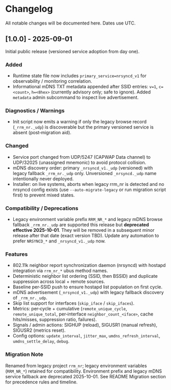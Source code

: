 # Changelog

All notable changes will be documented here. Dates use UTC.

## [1.0.0] - 2025-09-01

Initial public release (versioned service adoption from day one).

### Added

- Runtime state file now includes `primary_service=nrsyncd_v1` for observability / monitoring correlation.
- Informational mDNS TXT metadata appended after SSID entries: `v=1`, `c=<count>`, `h=<8hex>` (currently advisory only; safe to ignore). Added `metadata` admin subcommand to inspect live advertisement.

### Diagnostics / Warnings

- Init script now emits a warning if only the legacy browse record (`_rrm_nr._udp`) is discoverable but the primary versioned service is absent (post‑migration aid).

### Changed

- Service port changed from UDP/5247 (CAPWAP Data channel) to UDP/32025 (unassigned mnemonic) to avoid protocol collision.
- mDNS discovery order: primary `_nrsyncd_v1._udp` (versioned) with legacy fallback `_rrm_nr._udp` only. Unversioned `_nrsyncd._udp` name intentionally never deployed.
- Installer: on live systems, aborts when legacy rrm_nr is detected and no nrsyncd config exists (use `--auto-migrate-legacy` or run migration script first) to prevent mixed states.

### Compatibility / Deprecations

- Legacy environment variable prefix `RRM_NR_*` and legacy mDNS browse fallback `_rrm_nr._udp` are supported this release but **deprecated effective 2025-10-01**. They will be removed in a subsequent minor release after that date (exact version TBD). Update any automation to prefer `NRSYNCD_*` and `_nrsyncd_v1._udp` now.

### Features

- 802.11k neighbor report synchronization daemon (nrsyncd) with hostapd integration via `rrm_nr_*` ubus method names.
- Deterministic neighbor list ordering (SSID, then BSSID) and duplicate suppression across local + remote sources.
- Baseline per‑SSID push to ensure hostapd list population on first cycle.
- mDNS advertisement (`_nrsyncd_v1._udp`) with legacy fallback discovery of `_rrm_nr._udp`.
- Skip list support for interfaces (`skip_iface` / `skip_ifaces`).
- Metrics: per‑cycle + cumulative (`remote_unique_cycle`, `remote_unique_total`, per‑interface `neighbor_count_<iface>`, cache hits/misses, suppression ratio, failures).
- Signals / admin actions: SIGHUP (reload), SIGUSR1 (manual refresh), SIGUSR2 (metrics reset).
- Config options: `update_interval`, `jitter_max`, `umdns_refresh_interval`, `umdns_settle_delay`, `debug`.

### Migration Note

Renamed from legacy project `rrm_nr`; legacy environment variables (`RRM_NR_*`) retained for compatibility. Environment prefix and legacy mDNS service fallback are deprecated 2025-10-01. See README Migration section for precedence rules and timeline.

